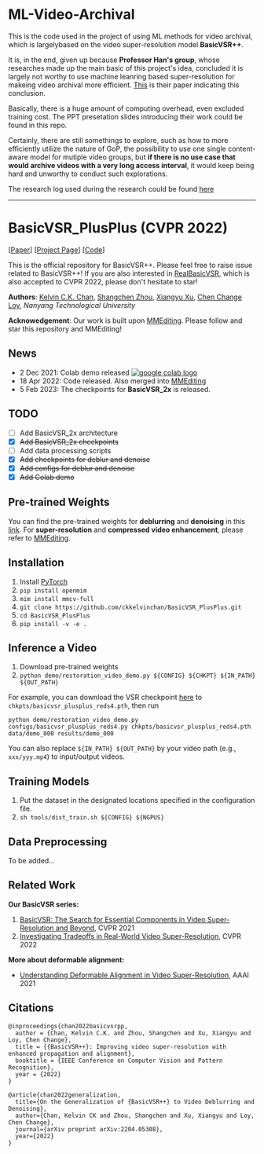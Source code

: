 # ML-Video-Archival
This is the code used in the project of using ML methods for video archival, which is largelybased on the video super-resolution model **BasicVSR++**.

It is, in the end, given up because **Professor Han's group**, whose researches made up the main basic of this project's idea, concluded it is largely not worthy to use machine leanring based super-resolution for makeing video archival more efficient. [This](https://www.hotstorage.org/2023/papers/hotstorage23-final11.pdf) is their paper indicating this conclusion. 

Basically, there is a huge amount of computing overhead, even excluded training cost. The PPT presetation slides introducing their work could be found in this repo.

Certainly, there are still somethings to explore, such as how to more efficiently utilize the nature of GoP, the possibility to use one single content-aware model for mutiple video groups, but **if there is no use case that would archive videos with a very long access interval**, it would keep being hard and unworthy to conduct such explorations.

The research log used during the research could be found [here](https://docs.google.com/document/d/19Pl02DdVmcLLtj90O7h1KFWCRrP22PThdtco5lyxaiA/edit)

---

# BasicVSR_PlusPlus (CVPR 2022)
\[[Paper](https://arxiv.org/abs/2104.13371)\] \[[Project Page](https://ckkelvinchan.github.io/projects/BasicVSR++/)\] \[[Code](https://github.com/open-mmlab/mmediting)\]

This is the official repository for BasicVSR++. Please feel free to raise issue related to BasicVSR++! If you are also interested in [RealBasicVSR](https://github.com/ckkelvinchan/RealBasicVSR), which is also accepted to CVPR 2022, please don't hesitate to star!

**Authors**: [Kelvin C.K. Chan](https://ckkelvinchan.github.io/), [Shangchen Zhou](https://shangchenzhou.com/), [Xiangyu Xu](https://sites.google.com/view/xiangyuxu), [Chen Change Loy](https://www.mmlab-ntu.com/person/ccloy/), *Nanyang Technological University*

**Acknowedgement**: Our work is built upon [MMEditing](https://github.com/open-mmlab/mmediting). Please follow and star this repository and MMEditing!

## News
- 2 Dec 2021: Colab demo released <a href="https://colab.research.google.com/drive/1I0kZMM0DQyb4ueHZw5si8fMnRCJ_eUX3?usp=sharing"><img src="https://colab.research.google.com/assets/colab-badge.svg" alt="google colab logo"></a>
- 18 Apr 2022: Code released. Also merged into [MMEditing](https://github.com/open-mmlab/mmediting)
- 5 Feb 2023: The checkpoints for **BasicVSR_2x** is released. 

## TODO
- [ ] Add BasicVSR_2x architecture
- [x] ~~Add BasicVSR_2x checkpoints~~
- [ ] Add data processing scripts
- [x] ~~Add checkpoints for deblur and denoise~~
- [x] ~~Add configs for deblur and denoise~~
- [x] ~~Add Colab demo~~

## Pre-trained Weights
You can find the pre-trained weights for **deblurring** and **denoising** in this [link](https://www.dropbox.com/sh/gopo637rbutlxde/AACGnXDlvQMjwfCey3m2g34za?dl=0). For **super-resolution** and **compressed video enhancement**, please refer to [MMEditing](https://github.com/open-mmlab/mmediting/tree/master/configs/restorers/basicvsr_plusplus).

## Installation
1. Install [PyTorch](https://pytorch.org)
2. `pip install openmim`
3. `mim install mmcv-full`
4. `git clone https://github.com/ckkelvinchan/BasicVSR_PlusPlus.git`
5. `cd BasicVSR_PlusPlus`
6. `pip install -v -e .`

## Inference a Video
1. Download pre-trained weights
2. `python demo/restoration_video_demo.py ${CONFIG} ${CHKPT} ${IN_PATH} ${OUT_PATH}`

For example, you can download the VSR checkpoint [here](https://download.openmmlab.com/mmediting/restorers/basicvsr_plusplus/basicvsr_plusplus_c64n7_8x1_600k_reds4_20210217-db622b2f.pth) to `chkpts/basicvsr_plusplus_reds4.pth`, then run
```
python demo/restoration_video_demo.py configs/basicvsr_plusplus_reds4.py chkpts/basicvsr_plusplus_reds4.pth data/demo_000 results/demo_000
```
You can also replace `${IN_PATH} ${OUT_PATH}` by your video path (e.g., `xxx/yyy.mp4`) to input/output videos.

## Training Models
1. Put the dataset in the designated locations specified in the configuration file.
2. `sh tools/dist_train.sh ${CONFIG} ${NGPUS}`

## Data Preprocessing
To be added...

## Related Work
**Our BasicVSR series:**
1. [BasicVSR: The Search for Essential Components in Video Super-Resolution and Beyond](https://ckkelvinchan.github.io/projects/BasicVSR), CVPR 2021
2. [Investigating Tradeoffs in Real-World Video Super-Resolution](https://github.com/ckkelvinchan/RealBasicVSR), CVPR 2022

**More about deformable alignment:**
- [Understanding Deformable Alignment in Video Super-Resolution](https://ckkelvinchan.github.io/projects/DCN), AAAI 2021


## Citations
```
@inproceedings{chan2022basicvsrpp,
  author = {Chan, Kelvin C.K. and Zhou, Shangchen and Xu, Xiangyu and Loy, Chen Change},
  title = {{BasicVSR++}: Improving video super-resolution with enhanced propagation and alignment},
  booktitle = {IEEE Conference on Computer Vision and Pattern Recognition},
  year = {2022}
}
```
```
@article{chan2022generalization,
  title={On the Generalization of {BasicVSR++} to Video Deblurring and Denoising},
  author={Chan, Kelvin CK and Zhou, Shangchen and Xu, Xiangyu and Loy, Chen Change},
  journal={arXiv preprint arXiv:2204.05308},
  year={2022}
}
```
